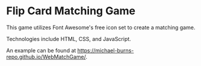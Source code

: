 # Flip Card Matching Game
This game utilizes Font Awesome's free icon set to create a matching game.

Technologies include HTML, CSS, and JavaScript.

An example can be found at https://michael-burns-repo.github.io/WebMatchGame/.

